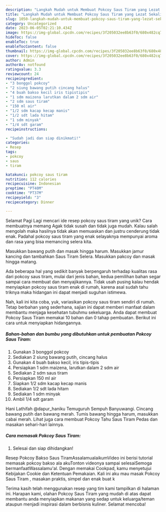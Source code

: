 ```yaml
---
description: "Langkah Mudah untuk Membuat Pokcoy Saus Tiram yang Lezat Sekali, Lezat"
title: "Langkah Mudah untuk Membuat Pokcoy Saus Tiram yang Lezat Sekali, Lezat"
slug: 1050-langkah-mudah-untuk-membuat-pokcoy-saus-tiram-yang-lezat-sekali-lezat
category: Uncategorized
date: 2023-06-05T02:21:10.434Z
image: https://img-global.cpcdn.com/recipes/3f205032ee8b63f0/680x482cq70/pokcoy-saus-tiram-foto-resep-utama.jpg
hideToc: false
enableToc: true
enableTocContent: false
thumbnail: https://img-global.cpcdn.com/recipes/3f205032ee8b63f0/680x482cq70/pokcoy-saus-tiram-foto-resep-utama.jpg
cover: https://img-global.cpcdn.com/recipes/3f205032ee8b63f0/680x482cq70/pokcoy-saus-tiram-foto-resep-utama.jpg
author: Admin
authorAv: notfound
ratingvalue: 3.3
reviewcount: 24
recipeingredient:
- "3 bonggol pokcoy"
- "2 siung bawang putih cincang halus"
- "4 buah bakso kecil iris tipistipis"
- "1 sdm maizena larutkan dalam 2 sdm air"
- "2 sdm saus tiram"
- "150 ml air"
- "1/2 sdm kacap kecap manis"
- "1/2 sdt lada hitam"
- "1 sdm minyak"
- "1/4 sdt garam"
recipeinstructions:

- "Sudah jadi dan siap dinikmati!"
categories:
- Resep
tags:
- pokcoy
- saus
- tiram

katakunci: pokcoy saus tiram 
nutrition: 112 calories
recipecuisine: Indonesian
preptime: "PT40M"
cooktime: "PT37M"
recipeyield: "3"
recipecategory: Dinner

---
```



Selamat Pagi Lagi mencari ide resep pokcoy saus tiram yang unik? Cara membuatnya memang Agak tidak susah dan tidak juga mudah. Kalau salah mengolah maka hasilnya tidak akan memuaskan dan justru cenderung tidak enak. Padahal pokcoy saus tiram yang enak selayaknya mempunyai aroma dan rasa yang bisa memancing selera kita.


Masukkan bawang putih dan masak hingga harum. Masukkan jamur kancing dan tambahkan Saus Tiram Selera. Masukkan pakcoy dan masak hingga matang.

Ada beberapa hal yang sedikit banyak berpengaruh terhadap kualitas rasa dari pokcoy saus tiram, mulai dari jenis bahan, kedua pemilihan bahan segar sampai cara membuat dan menyajikannya. Tidak usah pusing kalau hendak menyiapkan pokcoy saus tiram enak di rumah, karena asal sudah tahu triknya maka hidangan ini dapat menjadi suguhan istimewa.


Nah, kali ini kita coba, yuk, variasikan pokcoy saus tiram sendiri di rumah. Tetap berbahan yang sederhana, sajian ini dapat memberi manfaat dalam membantu menjaga kesehatan tubuhmu sekeluarga. Anda dapat membuat Pokcoy Saus Tiram memakai 10 bahan dan 0 tahap pembuatan. Berikut ini cara untuk menyiapkan hidangannya.

<!--inarticleads1-->

##### Bahan-bahan dan bumbu yang dibutuhkan untuk pembuatan Pokcoy Saus Tiram:

1. Gunakan 3 bonggol pokcoy
1. Sediakan 2 siung bawang putih, cincang halus
1. Gunakan 4 buah bakso kecil, iris tipis-tipis
1. Persiapkan 1 sdm maizena, larutkan dalam 2 sdm air
1. Sediakan 2 sdm saus tiram
1. Persiapkan 150 ml air
1. Siapkan 1/2 sdm kacap kecap manis
1. Sediakan 1/2 sdt lada hitam
1. Sediakan 1 sdm minyak
1. Ambil 1/4 sdt garam


Hani Lathifah @dapur_haniku Temuguruh Sempuh Banyuwangi. Cincang bawang putih dan bawang merah. Tumis bawang hingga harum, masukkan cabai merah. Lihat juga cara membuat Pokcoy Tahu Saus Tiram Pedas dan masakan sehari-hari lainnya. 

<!--inarticleads2-->

##### Cara memasak Pokcoy Saus Tiram:


1. Selesai dan siap dihidangkan!

Resep Pokcoy Bakso Saus TiramAssalamualaikumVideo ini berisi tutorial memasak pokcoy bakso ala akuTonton videonya sampai selesaiSemoga bermanfaatWassalamu&#39;al. Dengan memakai Cookpad, kamu menyetujui Kebijakan Cookie dan Ketentuan Pemakaian. Kali ini aku mau masak Pokcoy Saus Tiram , masakan praktis, simpel dan enak buat k 

Terima kasih telah menggunakan resep yang tim kami tampilkan di halaman ini. Harapan kami, olahan Pokcoy Saus Tiram yang mudah di atas dapat membantu anda menyiapkan makanan yang sedap untuk keluarga/teman ataupun menjadi inspirasi dalam berbisnis kuliner. Selamat mencoba!
